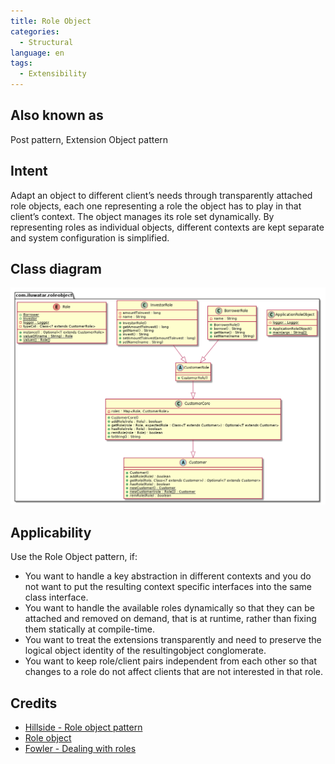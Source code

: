 ```yaml
---
title: Role Object
categories:
  - Structural
language: en
tags:
  - Extensibility
---
```


## Also known as
Post pattern, Extension Object pattern

## Intent
Adapt an object to different client’s needs through transparently attached role objects, each one representing a role
the object has to play in that client’s context. The object manages its role set dynamically. By representing roles as
individual objects, different contexts are kept separate and system configuration is simplified.

## Class diagram
![alt text](./etc/role-object.urm.png "Role Object pattern class diagram")

## Applicability
Use the Role Object pattern, if:

- You want to handle a key abstraction in different contexts and you do not want to put the resulting context specific interfaces into the same class interface.
- You want to handle the available roles dynamically so that they can be attached and removed on demand, that is at runtime, rather than fixing them statically at compile-time.
- You want to treat the extensions transparently and need to preserve the logical object identity of the resultingobject conglomerate.
- You want to keep role/client pairs independent from each other so that changes to a role do not affect clients that are not interested in that role.

## Credits

- [Hillside - Role object pattern](https://hillside.net/plop/plop97/Proceedings/riehle.pdf)
- [Role object](http://wiki.c2.com/?RoleObject)
- [Fowler - Dealing with roles](https://martinfowler.com/apsupp/roles.pdf)
